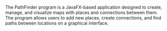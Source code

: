 The PathFinder program is a JavaFX-based application designed to create, manage, and visualize maps with places and connections between them. The program allows users to add new places, create connections, and find paths between locations on a graphical interface.

